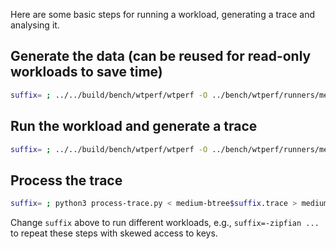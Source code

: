 Here are some basic steps for running a workload, generating a trace and analysing it.

## Generate the data (can be reused for read-only workloads to save time)
```sh
suffix= ; ../../build/bench/wtperf/wtperf -O ../bench/wtperf/runners/medium-btree$suffix.wtperf -o create=true -o run_ops=0 -o run_time=0
```

## Run the workload and generate a trace
```sh
suffix= ; ../../build/bench/wtperf/wtperf -O ../bench/wtperf/runners/medium-btree$suffix.wtperf -C 'verbose=[cache_sampling]' -o create=false > medium-btree$suffix.trace 2>&1
```

## Process the trace
```sh
suffix= ; python3 process-trace.py < medium-btree$suffix.trace > medium-btree$suffix.csv
```

Change `suffix` above to run different workloads, e.g., `suffix=-zipfian ...` to repeat these steps with skewed access to keys.